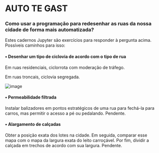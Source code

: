 # AUTO TE GAST

### Como usar a programação para redesenhar as ruas da nossa cidade de forma mais automatizada?

Estes cadernos Jupyter são exercícios para responder à pergunta acima. Possíveis caminhos para isso:

#### • Desenhar um tipo de ciclovia de acordo com o tipo de rua

Em ruas residenciais, ciclorrota com moderação de tráfego.

Em ruas troncais, ciclovia segregada.

![image](https://user-images.githubusercontent.com/37457217/162640467-639d84d4-e2ae-43e1-a9ff-eed08629a3ba.png)


#### • Permeabilidade filtrada

Instalar balizadores em pontos estratégicos de uma rua para fechá-la para carros, mas permitir o acesso a pé ou pedalando. Pendente.

#### • Alargamento de calçadas

Obter a posição exata dos lotes na cidade. Em seguida, comparar esse mapa com o mapa da largura exata do leito carroçável. Por fim, dividir a calçada em trechos de acordo com sua largura. Pendente.
